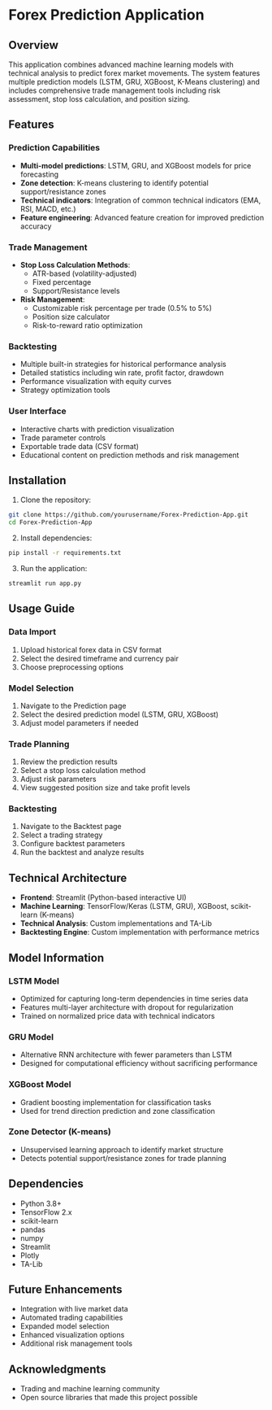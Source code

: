 # Forex Prediction Application

## Overview

This application combines advanced machine learning models with technical analysis to predict forex market movements. The system features multiple prediction models (LSTM, GRU, XGBoost, K-Means clustering) and includes comprehensive trade management tools including risk assessment, stop loss calculation, and position sizing.

## Features

### Prediction Capabilities
- **Multi-model predictions**: LSTM, GRU, and XGBoost models for price forecasting
- **Zone detection**: K-means clustering to identify potential support/resistance zones
- **Technical indicators**: Integration of common technical indicators (EMA, RSI, MACD, etc.)
- **Feature engineering**: Advanced feature creation for improved prediction accuracy

### Trade Management
- **Stop Loss Calculation Methods**:
  - ATR-based (volatility-adjusted)
  - Fixed percentage
  - Support/Resistance levels
- **Risk Management**:
  - Customizable risk percentage per trade (0.5% to 5%)
  - Position size calculator
  - Risk-to-reward ratio optimization

### Backtesting
- Multiple built-in strategies for historical performance analysis
- Detailed statistics including win rate, profit factor, drawdown
- Performance visualization with equity curves
- Strategy optimization tools

### User Interface
- Interactive charts with prediction visualization
- Trade parameter controls
- Exportable trade data (CSV format)
- Educational content on prediction methods and risk management

## Installation

1. Clone the repository:
```bash
git clone https://github.com/yourusername/Forex-Prediction-App.git
cd Forex-Prediction-App
```

2. Install dependencies:
```bash
pip install -r requirements.txt
```

3. Run the application:
```bash
streamlit run app.py
```

## Usage Guide

### Data Import
1. Upload historical forex data in CSV format
2. Select the desired timeframe and currency pair
3. Choose preprocessing options

### Model Selection
1. Navigate to the Prediction page
2. Select the desired prediction model (LSTM, GRU, XGBoost)
3. Adjust model parameters if needed

### Trade Planning
1. Review the prediction results
2. Select a stop loss calculation method
3. Adjust risk parameters
4. View suggested position size and take profit levels

### Backtesting
1. Navigate to the Backtest page
2. Select a trading strategy
3. Configure backtest parameters
4. Run the backtest and analyze results

## Technical Architecture

- **Frontend**: Streamlit (Python-based interactive UI)
- **Machine Learning**: TensorFlow/Keras (LSTM, GRU), XGBoost, scikit-learn (K-means)
- **Technical Analysis**: Custom implementations and TA-Lib
- **Backtesting Engine**: Custom implementation with performance metrics

## Model Information

### LSTM Model
- Optimized for capturing long-term dependencies in time series data
- Features multi-layer architecture with dropout for regularization
- Trained on normalized price data with technical indicators

### GRU Model
- Alternative RNN architecture with fewer parameters than LSTM
- Designed for computational efficiency without sacrificing performance

### XGBoost Model
- Gradient boosting implementation for classification tasks
- Used for trend direction prediction and zone classification

### Zone Detector (K-means)
- Unsupervised learning approach to identify market structure
- Detects potential support/resistance zones for trade planning

## Dependencies

- Python 3.8+
- TensorFlow 2.x
- scikit-learn
- pandas
- numpy
- Streamlit
- Plotly
- TA-Lib

## Future Enhancements

- Integration with live market data
- Automated trading capabilities
- Expanded model selection
- Enhanced visualization options
- Additional risk management tools



## Acknowledgments

- Trading and machine learning community
- Open source libraries that made this project possible
